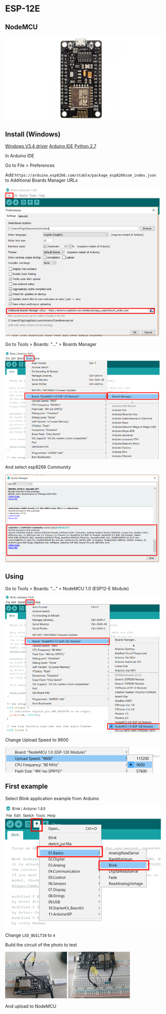 # ESP-12E

## NodeMCU

![NodeMCU](nodemcu.jpg)


## Install (Windows)

[Windows V3.4 driver](https://wiki.wemos.cc/_media/ch341ser_win_3.4.zip)
[Arduino IDE](https://www.arduino.cc/en/Main/Software)
[Python 2.7](https://www.python.org/download/releases/2.7/)

In Arduino IDE

Go to File > Preferences

Add `https://arduino.esp8266.com/stable/package_esp8266com_index.json` to Additional Boards Manager URLs 

<img src="./preferences.png" width="500">

Go to Tools > Boards: "..." > Boards Manager 

<img src="./board.png" width="500">

And select esp8266 Community

<img src="./boardinfo.png" width="500">

## Using 

Go to Tools > Boards: "..." > NodeMCU 1.0 (ESP12-E Module)

<img src="./selectboard.png" width="500">

Change Upload Speed to 9600

<img src="./upspeed.png" width="500">

## First example

Select Blink application example from Arduino

![Blink](blink.png)

Change `LED_BUILTIN` to `4`

Build the circuit of the photo to test


<img src="./ex1.jpg" width="200">
<img src="./ex1_2.jpg" width="200">

And upload to NodeMCU





